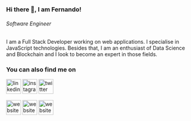 ### Hi there 👋, I am Fernando!
###### *Software Engineer*

I am a Full Stack Developer working on web applications.
I specialise in JavaScript technologies. Besides that, I am an enthusiast of Data Science and Blockchain and I look to become an expert in those fields.


### You can also find me on
[<img src='https://cdn.jsdelivr.net/npm/simple-icons@3.0.1/icons/linkedin.svg' alt='linkedin' height='40'>](https://www.linkedin.com/in/fernando-ribeiro-aguilar-044029132/)
[<img src='https://cdn.jsdelivr.net/npm/simple-icons@3.0.1/icons/instagram.svg' alt='instagram' height='40'>](https://www.instagram.com/fernando.rca/)
[<img src='https://cdn.jsdelivr.net/npm/simple-icons@3.0.1/icons/twitter.svg' alt='twitter' height='40'>](https://twitter.com/@fernand0aguilar)

[<img src='https://cdn.jsdelivr.net/npm/simple-icons@3.0.1/icons/probot.svg' alt='website' height='40'>](http://fraguilar.com)
[<img src='https://cdn.jsdelivr.net/npm/simple-icons@3.0.1/icons/medium.svg' alt='website' height='40'>](https://medium.com/@fraguilar)
[<img src='https://cdn.jsdelivr.net/npm/simple-icons@3.0.1/icons/gitlab.svg' alt='website' height='40'>](https://gitlab.com/fraguilar)

